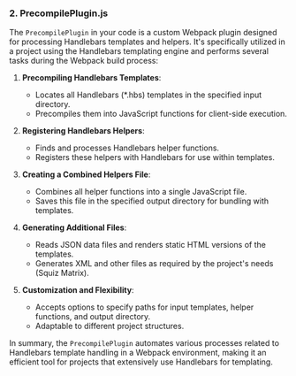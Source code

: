 
### 2. PrecompilePlugin.js
The `PrecompilePlugin` in your code is a custom Webpack plugin designed for processing Handlebars templates and helpers. It's specifically utilized in a project using the Handlebars templating engine and performs several tasks during the Webpack build process:

1. **Precompiling Handlebars Templates**:
   - Locates all Handlebars (*.hbs) templates in the specified input directory.
   - Precompiles them into JavaScript functions for client-side execution.

2. **Registering Handlebars Helpers**:
   - Finds and processes Handlebars helper functions.
   - Registers these helpers with Handlebars for use within templates.

3. **Creating a Combined Helpers File**:
   - Combines all helper functions into a single JavaScript file.
   - Saves this file in the specified output directory for bundling with templates.

4. **Generating Additional Files**:
   - Reads JSON data files and renders static HTML versions of the templates.
   - Generates XML and other files as required by the project's needs (Squiz Matrix).

5. **Customization and Flexibility**:
   - Accepts options to specify paths for input templates, helper functions, and output directory.
   - Adaptable to different project structures.

In summary, the `PrecompilePlugin` automates various processes related to Handlebars template handling in a Webpack environment, making it an efficient tool for projects that extensively use Handlebars for templating.